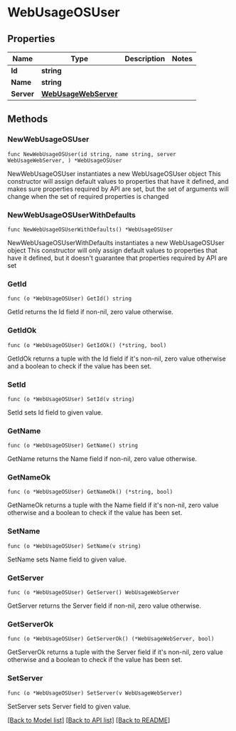 # WebUsageOSUser

## Properties

Name | Type | Description | Notes
------------ | ------------- | ------------- | -------------
**Id** | **string** |  | 
**Name** | **string** |  | 
**Server** | [**WebUsageWebServer**](WebUsageWebServer.md) |  | 

## Methods

### NewWebUsageOSUser

`func NewWebUsageOSUser(id string, name string, server WebUsageWebServer, ) *WebUsageOSUser`

NewWebUsageOSUser instantiates a new WebUsageOSUser object
This constructor will assign default values to properties that have it defined,
and makes sure properties required by API are set, but the set of arguments
will change when the set of required properties is changed

### NewWebUsageOSUserWithDefaults

`func NewWebUsageOSUserWithDefaults() *WebUsageOSUser`

NewWebUsageOSUserWithDefaults instantiates a new WebUsageOSUser object
This constructor will only assign default values to properties that have it defined,
but it doesn't guarantee that properties required by API are set

### GetId

`func (o *WebUsageOSUser) GetId() string`

GetId returns the Id field if non-nil, zero value otherwise.

### GetIdOk

`func (o *WebUsageOSUser) GetIdOk() (*string, bool)`

GetIdOk returns a tuple with the Id field if it's non-nil, zero value otherwise
and a boolean to check if the value has been set.

### SetId

`func (o *WebUsageOSUser) SetId(v string)`

SetId sets Id field to given value.


### GetName

`func (o *WebUsageOSUser) GetName() string`

GetName returns the Name field if non-nil, zero value otherwise.

### GetNameOk

`func (o *WebUsageOSUser) GetNameOk() (*string, bool)`

GetNameOk returns a tuple with the Name field if it's non-nil, zero value otherwise
and a boolean to check if the value has been set.

### SetName

`func (o *WebUsageOSUser) SetName(v string)`

SetName sets Name field to given value.


### GetServer

`func (o *WebUsageOSUser) GetServer() WebUsageWebServer`

GetServer returns the Server field if non-nil, zero value otherwise.

### GetServerOk

`func (o *WebUsageOSUser) GetServerOk() (*WebUsageWebServer, bool)`

GetServerOk returns a tuple with the Server field if it's non-nil, zero value otherwise
and a boolean to check if the value has been set.

### SetServer

`func (o *WebUsageOSUser) SetServer(v WebUsageWebServer)`

SetServer sets Server field to given value.



[[Back to Model list]](../README.md#documentation-for-models) [[Back to API list]](../README.md#documentation-for-api-endpoints) [[Back to README]](../README.md)


